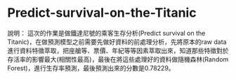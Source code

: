 # Predict-survival-on-the-Titanic
說明：
	這次的作業是做鐵達尼號的乘客生存分析(Predict survival on the Titanic)，在做預測模型之前需要先做好資料的前處理分析，先將原本的raw data進行資料特徵萃取，把座艙等、票價、年紀等等因素萃取出來，知道那些特徵對於存活率的影響最大(相關性最高)，最後在將這些處理好的資料做隨機森林(Random Forest)，進行生存率預測，最後預測出來的分數是0.78229。
